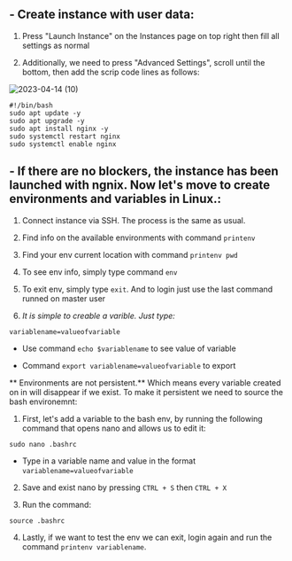 ## - Create instance with user data:

1. Press "Launch Instance" on the Instances page on top right then fill all settings as normal

2. Additionally, we need to press "Advanced Settings", scroll until the bottom, then add the scrip code lines as follows:

![2023-04-14 (10)](https://user-images.githubusercontent.com/129942042/232071027-a87c8927-90a7-4b6a-9905-5efe6449a014.png)

````
#!/bin/bash
sudo apt update -y
sudo apt upgrade -y
sudo apt install nginx -y
sudo systemctl restart nginx
sudo systemctl enable nginx
````

## - If there are no blockers, the instance has been launched with ngnix. Now let's move to create environments and variables in Linux.:

1. Connect instance via SSH. The process is the same as usual.

2. Find info on the available environments with command `printenv`

3. Find your env current location with command `printenv pwd`

4. To see env info, simply type command `env`

5. To exit env, simply type `exit`. And to login just use the last command runned on master user

6. *It is simple to creable a varible. Just type:*
 
````
variablename=valueofvariable
````

- Use command `echo $variablename` to see value of variable

- Command `export variablename=valueofvariable` to export

** Environments are not persistent.** Which means every variable created on in will disappear if we exist. To make it persistent we need to source the bash environemnt:

1. First, let's add a variable to the bash env, by running the following command that opens nano and allows us to edit it:
````
sudo nano .bashrc
````
- Type in a variable name and value in the format `variablename=valueofvariable`

2. Save and exist nano by pressing `CTRL + S` then `CTRL + X` 

3. Run the command:
````
source .bashrc
````

4. Lastly, if we want to test the env we can exit, login again and run the command `printenv variablename`.
